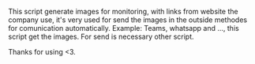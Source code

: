 This script generate images for monitoring, with links from website the company use, it's very used for send the images in the outside methodes for comunication automatically. Example: Teams, whatsapp and ..., this script get the images. For send is necessary other script.

Thanks for using <3.
